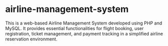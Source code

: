 # airline-management-system
This is a web-based Airline Management System developed using PHP and MySQL. It provides essential functionalities for flight booking, user registration, ticket management, and payment tracking in a simplified airline reservation environment.
